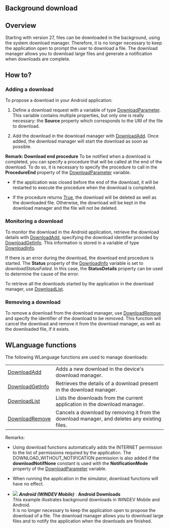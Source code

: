 
## Background download
			

<a name="NOTE1"></a>
<a name="NOTE1_1"></a>


## Overview
<a name="overview_ELTTEXTE000138"></a>
Starting with version 27, files can be downloaded in the background, using the system download manager. Therefore, it is no longer necessary to keep the application open to prompt the user to download a file. The download manager allows you to download large files and generate a notification when downloads are complete.

<a name="NOTE2"></a>
<a name="NOTE2_1"></a>


## How to?
<a name="how_ELTTEXTE000162"></a>


### Adding a download
<a name="adding_download_ELTPARAGRAPHE000016"></a>

To propose a download in your Android application: 

1. Define a download request with a variable of type [DownloadParameter](../WDLang3/1410087293.md). This variable contains multiple properties, but only one is really necessary: the **Source** property which corresponds to the URI of the file to download. 

2. Add the download in the download manager with [DownloadAdd](../WDLang3/1410087319.md). Once added, the download manager will start the download as soon as possible. 




**Remark: Download end procedure**
To be notified when a download is completed, you can specify a procedure that will be called at the end of the download. To do so, it is necessary to specify the procedure to call in the **ProcedureEnd** property of the [DownloadParameter](../WDLang3/1410087293.md) variable. 

- If the application was closed before the end of the download, it will be restarted to execute the procedure when the download is completed. 

- If the procedure returns <u><u><u><u>True</u></u></u></u>, the download will be deleted as well as the downloaded file. Otherwise, the download will be kept in the download manager and the file will not be deleted.





### Monitoring a download
<a name="monitoring_download_ELTPARAGRAPHE000044"></a>

To monitor the download in the Android application, retrieve the download details with [DownloadAdd](../WDLang3/1410087319.md), specifying the download identifier provided by [DownloadGetInfo](../WDLang3/1410087320.md). This information is stored in a variable of type [DownloadInfo](../WDLang3/1410087306.md).

If there is an error during the download, the download end procedure is started. The **Status** property of the [DownloadInfo](../WDLang3/1410087306.md) variable is set to *downloadStatusFailed*. In this case, the **StatusDetails** property can be used to determine the cause of the error. 

To retrieve all the downloads started by the application in the download manager, use [DownloadList](../WDLang3/1410087322.md).


### Removing a download
<a name="removing_download_ELTPARAGRAPHE000068"></a>

To remove a download from the download manager, use [DownloadRemove](../WDLang3/1410087321.md) and specify the identifier of the download to be removed. This function will cancel the download and remove it from the download manager, as well as the downloaded file, if it exists.

<a name="NOTE3"></a>
<a name="NOTE3_1"></a>


## WLanguage functions
<a name="wlanguage_functions_ELTTEXTE000198"></a>
The following WLanguage functions are used to manage downloads: 



|   |   |
| --- | --- |
| [DownloadAdd](../WDLang3/1410087319.md) | Adds a new download in the device's download manager. |
| [DownloadGetInfo](../WDLang3/1410087320.md) | Retrieves the details of a download present in the download manager. |
| [DownloadList](../WDLang3/1410087322.md) | Lists the downloads from the current application in the download manager. |
| [DownloadRemove](../WDLang3/1410087321.md) | Cancels a download by removing it from the download manager, and deletes any existing files. |





Remarks: 

- Using download functions automatically adds the INTERNET permission to the list of permissions required by the application. The DOWNLOAD_WITHOUT_NOTIFICATION permission is also added if the **downloadNotifNone** constant is used with the **NotificationMode** property of the [DownloadParameter](../WDLang3/1410087293.md) variable.

- When running the application in the simulator, download functions will have no effect.





- ![](https://doc.pcsoft.fr/en-US/images/image.awp?langid=3&name=AndroidDownloads.gif) ***Android (WINDEV Mobile)*** : **Android Downloads** <br>This example illustrates background downloads in WINDEV Mobile and Android. <br>It is no longer necessary to keep the application open to propose the download of a file. The download manager allows you to download large files and to notify the application when the downloads are finished.


